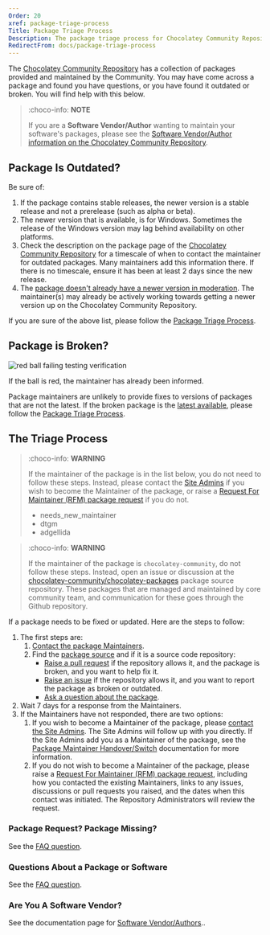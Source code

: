 ```yaml
---
Order: 20
xref: package-triage-process
Title: Package Triage Process
Description: The package triage process for Chocolatey Community Repository packages.
RedirectFrom: docs/package-triage-process
---
```


The [Chocolatey Community Repository](https://community.chocolatey.org/packages) has a collection of packages provided and maintained by the Community. You may have come across a package and found you have questions, or you have found it outdated or broken. You will find help with this below.

> :choco-info: **NOTE**
>
> If you are a **Software Vendor/Author** wanting to maintain your software's packages, please see the [Software Vendor/Author information on the Chocolatey Community Repository](xref:software-vendor).

## Package Is Outdated?

Be sure of:

1. If the package contains stable releases, the newer version is a stable release and not a prerelease (such as alpha or beta).
1. The newer version that is available, is for Windows. Sometimes the release of the Windows version may lag behind availability on other platforms.
1. Check the description on the package page of the [Chocolatey Community Repository](https://community.chocolatey.org/packages) for a timescale of when to contact the maintainer for outdated packages. Many maintainers add this information there. If there is no timescale, ensure it has been at least 2 days since the new release.
1. The [package doesn't already have a newer version in moderation](xref:ccr-faq#how-do-i-see-all-versions-of-a-package). The maintainer(s) may already be actively working towards getting a newer version up on the Chocolatey Community Repository.

If you are sure of the above list, please follow the [Package Triage Process](#the-triage-process).

## Package is Broken?

![red ball failing testing verification](/assets/images/triage-broken.jpg)

If the ball is red, the maintainer has already been informed. 

Package maintainers are unlikely to provide fixes to versions of packages that are not the latest. If the broken package is the [latest available](xref:ccr-faq#how-do-i-see-all-versions-of-a-package), please follow the [Package Triage Process](#the-triage-process).

## The Triage Process

> :choco-info: **WARNING**
>
> If the maintainer of the package is in the list below, you do not need to follow these steps. Instead, please contact the [Site Admins](xref:ccr-faq#how-do-i-contact-the-site-admins) if you wish to become the Maintainer of the package, or raise a [Request For Maintainer (RFM) package request](xref:package-request) if you do not.
> 
> * needs_new_maintainer
> * dtgm
> * adgellida

> :choco-info: **WARNING**
>
> If the maintainer of the package is `chocolatey-community`, do not follow these steps. Instead, open an issue or discussion at the [chocolatey-community/chocolatey-packages](https://github.com/chocolatey-community/chocolatey-packages/issues) package source repository. These packages that are managed and maintained by core community team, and communication for these goes through the Github repository. 

If a package needs to be fixed or updated. Here are the steps to follow:

1. The first steps are:
   1. [Contact the package Maintainers](xref:ccr-faq#how-do-i-contact-the-package-maintainers).
   1. Find the [package source](xref:ccr-faq#how-do-i-find-the-package-source) and if it is a source code repository:
      * [Raise a pull request](https://docs.github.com/en/pull-requests/collaborating-with-pull-requests/proposing-changes-to-your-work-with-pull-requests/creating-a-pull-request) if the repository allows it, and the package is broken, and you want to help fix it.
      * [Raise an issue](https://docs.github.com/en/issues/tracking-your-work-with-issues/creating-an-issue) if the repository allows it, and you want to report the package as broken or outdated.
      * [Ask a question about the package](xref:ccr-faq#how-do-i-ask-questions-about-a-package).
1. Wait 7 days for a response from the Maintainers.
1. If the Maintainers have not responded, there are two options:
   1. If you wish to become a Maintainer of the package, please [contact the Site Admins](xref:ccr-faq#how-do-i-contact-the-site-admins). The Site Admins will follow up with you directly. If the Site Admins add you as a Maintainer of the package, see the [Package Maintainer Handover/Switch](xref:package-maintainer-handover) documentation for more information.
   1. If you do not wish to become a Maintainer of the package, please raise a [Request For Maintainer (RFM) package request](xref:package-request), including how you contacted the existing Maintainers, links to any issues, discussions or pull requests you raised, and the dates when this contact was initiated. The Repository Administrators will review the request.

### Package Request? Package Missing?

See the [FAQ question](xref:package-request).

### Questions About a Package or Software

See the [FAQ question](xref:ccr-faq#how-do-i-ask-questions-about-a-package).

### Are You A Software Vendor?

See the documentation page for [Software Vendor/Authors](xref:software-vendor)..